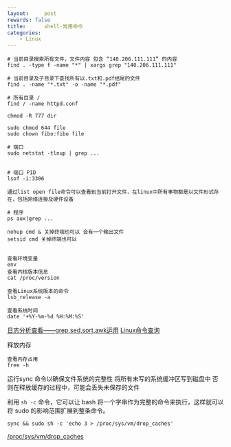 ```yaml
---
layout:     post
rewards: false
title:      shell-常用命令
categories:
    - Linux
---
```


```shell
# 当前目录搜索所有文件，文件内容 包含 “140.206.111.111” 的内容
find . -type f -name "*" | xargs grep "140.206.111.111"

# 当前目录及子目录下查找所有以.txt和.pdf结尾的文件
find . -name "*.txt" -o -name "*.pdf"

# 所有目录 /
find / -name httpd.conf
```

```shell
chmod -R 777 dir

sudo chmod 644 file
sudo chown fibo:fibo file
```

```shell
# 端口
sudo netstat -tlnup | grep ...


# 端口 PID
lsof -i:3306

通过list open file命令可以查看到当前打开文件，在linux中所有事物都是以文件形式存在，包括网络连接及硬件设备

# 程序
ps aux|grep ...
```

```shell
nohup cmd & 关掉终端也可以 会有一个输出文件
setsid cmd 关掉终端也可以
```

```shell

查看环境变量
env
查看内核版本信息
cat /proc/version

查看Linux系统版本的命令
lsb_release -a

查看系统时间
date '+%Y-%m-%d %H:%M:%S'
```

[日志分析查看——grep,sed,sort,awk运用](http://blog.csdn.net/ultrani/article/details/6750434)
[Linux命令查询](https://github.com/jaywcjlove/linux-command)

释放内存
```
查看内存占用
free -h
```

运行sync 命令以确保文件系统的完整性 将所有未写的系统缓冲区写到磁盘中 否则在释放缓存的过程中，可能会丢失未保存的文件

利用 `sh -c` 命令，它可以让 bash 将一个字串作为完整的命令来执行，这样就可以将 sudo 的影响范围扩展到整条命令。
```
sync && sudo sh -c 'echo 3 > /proc/sys/vm/drop_caches'
```
[/proc/sys/vm/drop_caches](https://www.jianshu.com/p/774551e6b3ba)



